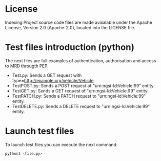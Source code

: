 # License

Indexing Project source code files are made avaialable under the Apache License, Version 2.0 (Apache-2.0), located into the LICENSE file.

# Test files introduction (python)
The next files are full examples of authentication, authorisation and access to MRD througth PEP.
- Test.py: Sends a GET request with type=http://example.org/vehicle/Vehicle.
- TestPOST.py: Sends a POST request of "urn:ngsi-ld:Vehicle:99" entity.
- TestGET.py: Sends a GET request of "urn:ngsi-ld:Vehicle:99" entity.
- TestPATCH.py: Sends a PATCH request to "urn:ngsi-ld:Vehicle:99" entity.
- TestDELETE.py: Sends a DELETE request to "urn:ngsi-ld:Vehicle:99" entity.

# Launch test files
To launch test files you can execute the next command:

```sh
python3 <file.py>
```